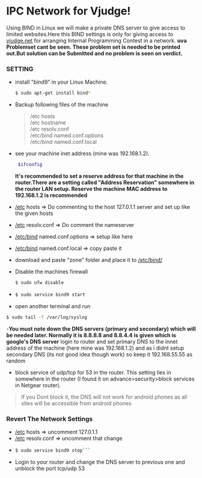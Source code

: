
# IPC Network for Vjudge!
Using BIND in Linux we will make a private DNS server to give access to limited websites.Here this BIND settings is only for giving access to [vjudge.net](https://vjudge.net/) for arranging Internal Programming Contest in a network.
**uva Problemset cant be seen. These problem set is needed to be printed out.But solution can be Submitted and no problem is seen on verdict.**
### SETTING
- install "bind9" in your Linux Machine.
   ```sh
   $ sudo apt-get install bind*
   ```
- Backup following files of the machine 
    >/etc  hosts<br />
    >/etc  hostname<br />
    >/etc resolv.conf<br />
    >/etc/bind named.conf.options<br />
    >/etc/bind named.conf.local<br />
    
- see your machine inet address (mine was 192.168.1.2).
   ```sh
    $ifconfig
   ```
  **It's recommended to set a reserve address for that machine in the router.There are a setting called "Address Reservation" somewhere in the router LAN setup. Reserve the machine MAC address to 192.168.1.2 is recommended**
-  [/etc]() hosts =>  Do commenting to the host 127.0.1.1 server and set up like the given hosts
-  [/etc]() resolv.conf => Do comment the nameserver
-  [/etc/bind]() named.conf.options => setup like here
-  [/etc/bind]() named.conf.local => copy paste it
-  download and paste "zone" folder and place it to [/etc/bind/]()
-  Disable the machines firewall
   ```sh
   $ sudo ufw disable
   ```
-  ```sh
   $ sudo service bind9 start
   ```
-  open another terminal and run 
  ```sh
  $ sudo tail -f /var/log/syslog
  ```
-**You must note down the DNS servers (primary and secondary) which will be needed later. Normally it is 8.8.8.8 and 8.8.4.4 is given which is google's DNS server** 
login to router and set primary DNS to the innet address of the machine (here mine was 192.168.1.2) and as i didnt setup secondary DNS (its not good idea though work) so keep it 192.168.55.55 as random

- block service of udp/tcp for 53 in the router. This setting lies in somewhere in the router (I found it on advance>security>block services in Netgear router).
>If you Dont block it, the DNS will not work for android phones as all sites will be accessible from android phones

### Revert The Network Settings
   -  [/etc]() hosts => uncomment 127.0.1.1
   -  [/etc]() resolv.conf => uncomment that change
   -   ```sh
       $ sudo service bind9 stop```
   -  Login to your router and change the DNS server to previous one and unblock the port tcp/udp 53
